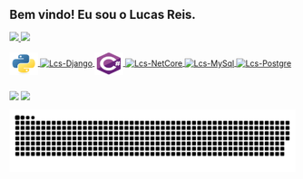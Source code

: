 ## Bem vindo! Eu sou o Lucas Reis. 

<div>
  <a href="https://github.com/lcsreis">
  <img height="135em" src="https://github-readme-stats.vercel.app/api?username=lcsreis&show_icons=true&theme=gotham&include_all_commits=true&count_private=true"/>
  <img height="135em" src="https://github-readme-stats.vercel.app/api/top-langs/?username=lcsreis&layout=compact&langs_count=7&theme=gotham"/>
</div>

<div style="display: inline_block"><br>
	<img align="center" alt="Lcs-Python" height="40" width="50" src="https://raw.githubusercontent.com/devicons/devicon/master/icons/python/python-original.svg">
	<img align="center" alt="Lcs-Django" height="40" width="50" src="https://cdn.jsdelivr.net/gh/devicons/devicon/icons/django/django-original.svg">
	<img align="center" alt="Lcs-Csharp" height="40" width="50" src="https://raw.githubusercontent.com/devicons/devicon/master/icons/csharp/csharp-original.svg">
	<img align="center" alt="Lcs-NetCore" height="40" width="50" src="https://cdn.jsdelivr.net/gh/devicons/devicon/icons/dotnetcore/dotnetcore-original.svg">
	<img align="center" alt="Lcs-MySql" height="40" width="50" src="https://cdn.jsdelivr.net/gh/devicons/devicon/icons/mysql/mysql-original-wordmark.svg">
	<img align="center" alt="Lcs-Postgre" height="40" width="50" src="https://cdn.jsdelivr.net/gh/devicons/devicon/icons/postgresql/postgresql-original-wordmark.svg">
</div>
  
##
 
<div> 
  <a href = "mailto:lucasreis.llrs@gmail.com"><img src="https://img.shields.io/badge/-Gmail-%23333?style=for-the-badge&logo=gmail&logoColor=white" target="_blank"></a>
  <a href="https://www.linkedin.com/in/lucas-reis-da-silva-aa034711a/" target="_blank"><img src="https://img.shields.io/badge/-LinkedIn-%230077B5?style=for-the-badge&logo=linkedin&logoColor=white" target="_blank"></a> 
 
  ![Snake animation](https://github.com/lcsreis/lcsreis/blob/output/github-contribution-grid-snake.svg)
 
</div>

